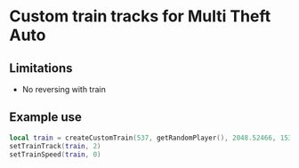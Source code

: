 # Custom train tracks for Multi Theft Auto

## Limitations
- No reversing with train

## Example use
```lua
local train = createCustomTrain(537, getRandomPlayer(), 2048.52466, 1530.22681, 11.67188)
setTrainTrack(train, 2)
setTrainSpeed(train, 0)
```
